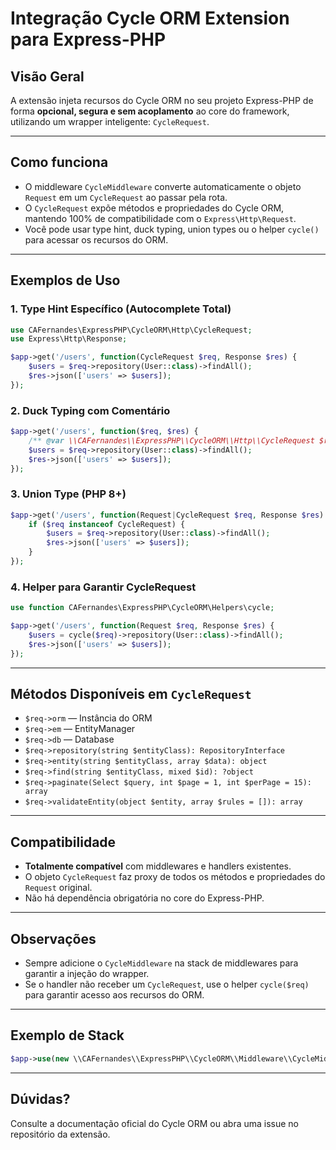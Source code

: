 # Integração Cycle ORM Extension para Express-PHP

## Visão Geral
A extensão injeta recursos do Cycle ORM no seu projeto Express-PHP de forma **opcional, segura e sem acoplamento** ao core do framework, utilizando um wrapper inteligente: `CycleRequest`.

---

## Como funciona
- O middleware `CycleMiddleware` converte automaticamente o objeto `Request` em um `CycleRequest` ao passar pela rota.
- O `CycleRequest` expõe métodos e propriedades do Cycle ORM, mantendo 100% de compatibilidade com o `Express\Http\Request`.
- Você pode usar type hint, duck typing, union types ou o helper `cycle()` para acessar os recursos do ORM.

---

## Exemplos de Uso

### 1. Type Hint Específico (Autocomplete Total)
```php
use CAFernandes\ExpressPHP\CycleORM\Http\CycleRequest;
use Express\Http\Response;

$app->get('/users', function(CycleRequest $req, Response $res) {
    $users = $req->repository(User::class)->findAll();
    $res->json(['users' => $users]);
});
```

### 2. Duck Typing com Comentário
```php
$app->get('/users', function($req, $res) {
    /** @var \\CAFernandes\\ExpressPHP\\CycleORM\\Http\\CycleRequest $req */
    $users = $req->repository(User::class)->findAll();
    $res->json(['users' => $users]);
});
```

### 3. Union Type (PHP 8+)
```php
$app->get('/users', function(Request|CycleRequest $req, Response $res) {
    if ($req instanceof CycleRequest) {
        $users = $req->repository(User::class)->findAll();
        $res->json(['users' => $users]);
    }
});
```

### 4. Helper para Garantir CycleRequest
```php
use function CAFernandes\ExpressPHP\CycleORM\Helpers\cycle;

$app->get('/users', function(Request $req, Response $res) {
    $users = cycle($req)->repository(User::class)->findAll();
    $res->json(['users' => $users]);
});
```

---

## Métodos Disponíveis em `CycleRequest`
- `$req->orm` — Instância do ORM
- `$req->em` — EntityManager
- `$req->db` — Database
- `$req->repository(string $entityClass): RepositoryInterface`
- `$req->entity(string $entityClass, array $data): object`
- `$req->find(string $entityClass, mixed $id): ?object`
- `$req->paginate(Select $query, int $page = 1, int $perPage = 15): array`
- `$req->validateEntity(object $entity, array $rules = []): array`

---

## Compatibilidade
- **Totalmente compatível** com middlewares e handlers existentes.
- O objeto `CycleRequest` faz proxy de todos os métodos e propriedades do `Request` original.
- Não há dependência obrigatória no core do Express-PHP.

---

## Observações
- Sempre adicione o `CycleMiddleware` na stack de middlewares para garantir a injeção do wrapper.
- Se o handler não receber um `CycleRequest`, use o helper `cycle($req)` para garantir acesso aos recursos do ORM.

---

## Exemplo de Stack
```php
$app->use(new \\CAFernandes\\ExpressPHP\\CycleORM\\Middleware\\CycleMiddleware($app));
```

---

## Dúvidas?
Consulte a documentação oficial do Cycle ORM ou abra uma issue no repositório da extensão.
